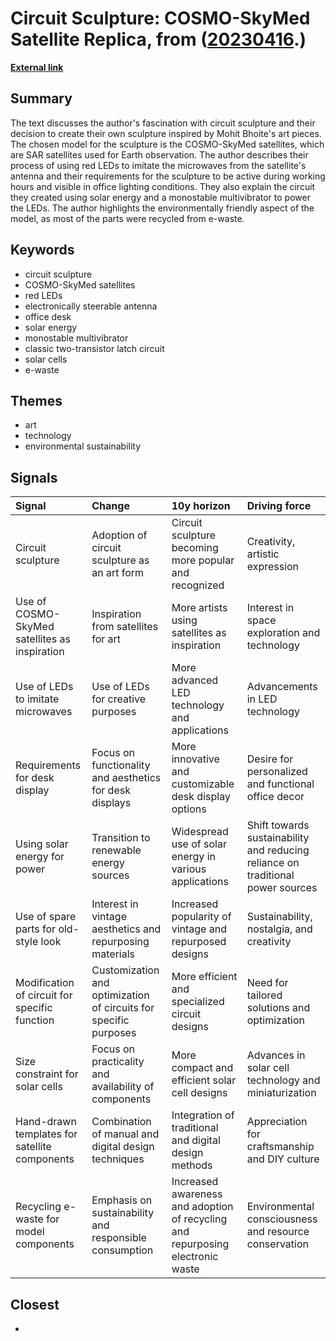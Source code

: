 # __Circuit Sculpture: COSMO-SkyMed Satellite Replica__, from ([20230416](https://kghosh.substack.com/p/20230416).)

__[External link](https://hackaday.io/project/190199-a-little-csk-satellite-for-a-bright-workstation)__



## Summary

The text discusses the author's fascination with circuit sculpture and their decision to create their own sculpture inspired by Mohit Bhoite's art pieces. The chosen model for the sculpture is the COSMO-SkyMed satellites, which are SAR satellites used for Earth observation. The author describes their process of using red LEDs to imitate the microwaves from the satellite's antenna and their requirements for the sculpture to be active during working hours and visible in office lighting conditions. They also explain the circuit they created using solar energy and a monostable multivibrator to power the LEDs. The author highlights the environmentally friendly aspect of the model, as most of the parts were recycled from e-waste.

## Keywords

* circuit sculpture
* COSMO-SkyMed satellites
* red LEDs
* electronically steerable antenna
* office desk
* solar energy
* monostable multivibrator
* classic two-transistor latch circuit
* solar cells
* e-waste

## Themes

* art
* technology
* environmental sustainability

## Signals

| Signal                                        | Change                                                           | 10y horizon                                                                    | Driving force                                                                   |
|:----------------------------------------------|:-----------------------------------------------------------------|:-------------------------------------------------------------------------------|:--------------------------------------------------------------------------------|
| Circuit sculpture                             | Adoption of circuit sculpture as an art form                     | Circuit sculpture becoming more popular and recognized                         | Creativity, artistic expression                                                 |
| Use of COSMO-SkyMed satellites as inspiration | Inspiration from satellites for art                              | More artists using satellites as inspiration                                   | Interest in space exploration and technology                                    |
| Use of LEDs to imitate microwaves             | Use of LEDs for creative purposes                                | More advanced LED technology and applications                                  | Advancements in LED technology                                                  |
| Requirements for desk display                 | Focus on functionality and aesthetics for desk displays          | More innovative and customizable desk display options                          | Desire for personalized and functional office decor                             |
| Using solar energy for power                  | Transition to renewable energy sources                           | Widespread use of solar energy in various applications                         | Shift towards sustainability and reducing reliance on traditional power sources |
| Use of spare parts for old-style look         | Interest in vintage aesthetics and repurposing materials         | Increased popularity of vintage and repurposed designs                         | Sustainability, nostalgia, and creativity                                       |
| Modification of circuit for specific function | Customization and optimization of circuits for specific purposes | More efficient and specialized circuit designs                                 | Need for tailored solutions and optimization                                    |
| Size constraint for solar cells               | Focus on practicality and availability of components             | More compact and efficient solar cell designs                                  | Advances in solar cell technology and miniaturization                           |
| Hand-drawn templates for satellite components | Combination of manual and digital design techniques              | Integration of traditional and digital design methods                          | Appreciation for craftsmanship and DIY culture                                  |
| Recycling e-waste for model components        | Emphasis on sustainability and responsible consumption           | Increased awareness and adoption of recycling and repurposing electronic waste | Environmental consciousness and resource conservation                           |

## Closest

* 